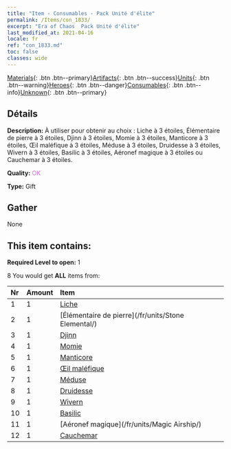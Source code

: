 ```yaml
---
title: "Item - Consumables - Pack Unité d'élite"
permalink: /Items/con_1833/
excerpt: "Era of Chaos  Pack Unité d'élite"
last_modified_at: 2021-04-16
locale: fr
ref: "con_1833.md"
toc: false
classes: wide
---
```

 [Materials](/fr/Items/){: .btn .btn--primary}[Artifacts](/fr/Items/Artifacts/){: .btn .btn--success}[Units](/fr/Items/Units/){: .btn .btn--warning}[Heroes](/fr/Items/Heroes/){: .btn .btn--danger}[Consumables](/fr/Items/Consumables/){: .btn .btn--info}[Unknown](/fr/Items/Unknown/){: .btn .btn--primary}

## Détails
 **Description:** À utiliser pour obtenir au choix : Liche à 3 étoiles, Élémentaire de pierre à 3 étoiles, Djinn à 3 étoiles, Momie à 3 étoiles, Manticore à 3 étoiles, Œil maléfique à 3 étoiles, Méduse à 3 étoiles, Druidesse à 3 étoiles, Wivern à 3 étoiles, Basilic à 3 étoiles, Aéronef magique à 3 étoiles ou Cauchemar à 3 étoiles.

 **Quality:** <span style="color: #DA70D6">OK</span>

 **Type:** Gift

## Gather

  None

## This item contains:

 **Required Level to open:** 1

 8 You would get **ALL** items  from:

  | Nr | Amount |     Item    |
  |:---|:-------|:------------|
  | 1 | 1 | [Liche](/fr/units/Lich/) |  | 
  | 2 | 1 | [Élémentaire de pierre](/fr/units/Stone Elemental/) |  | 
  | 3 | 1 | [Djinn](/fr/units/Genie/) |  | 
  | 4 | 1 | [Momie](/fr/units/Mummy/) |  | 
  | 5 | 1 | [Manticore](/fr/units/Manticore/) |  | 
  | 6 | 1 | [Œil maléfique](/fr/units/Beholder/) |  | 
  | 7 | 1 | [Méduse](/fr/units/Medusa/) |  | 
  | 8 | 1 | [Druidesse](/fr/units/Druid/) |  | 
  | 9 | 1 | [Wivern](/fr/units/Wyvern/) |  | 
  | 10 | 1 | [Basilic](/fr/units/Basilisk/) |  | 
  | 11 | 1 | [Aéronef magique](/fr/units/Magic Airship/) |  | 
  | 12 | 1 | [Cauchemar](/fr/units/Nightmare/) |  | 

